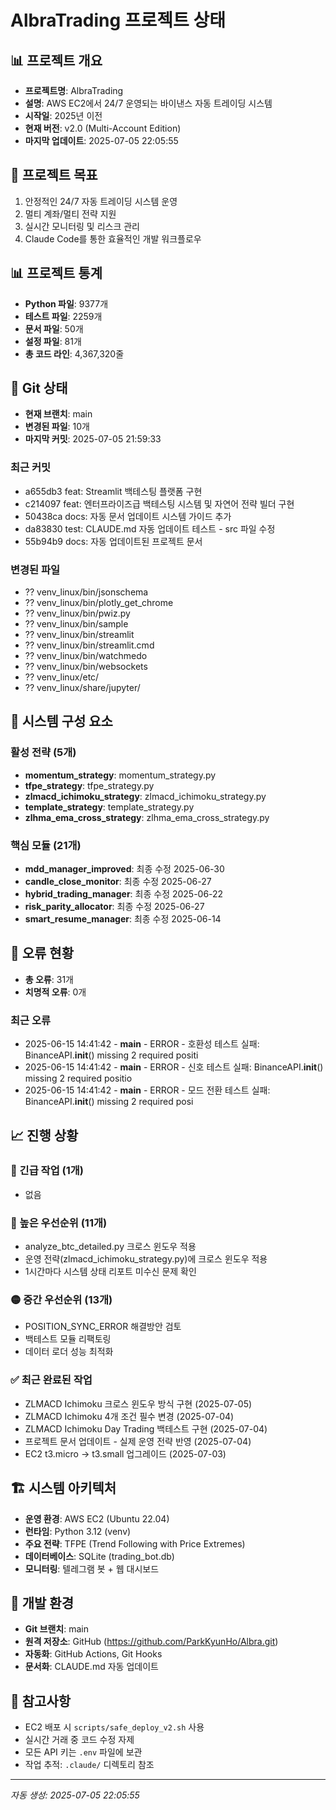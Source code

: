 # AlbraTrading 프로젝트 상태

## 📊 프로젝트 개요
- **프로젝트명**: AlbraTrading
- **설명**: AWS EC2에서 24/7 운영되는 바이낸스 자동 트레이딩 시스템
- **시작일**: 2025년 이전
- **현재 버전**: v2.0 (Multi-Account Edition)
- **마지막 업데이트**: 2025-07-05 22:05:55

## 🎯 프로젝트 목표
1. 안정적인 24/7 자동 트레이딩 시스템 운영
2. 멀티 계좌/멀티 전략 지원
3. 실시간 모니터링 및 리스크 관리
4. Claude Code를 통한 효율적인 개발 워크플로우

## 📊 프로젝트 통계
- **Python 파일**: 9377개
- **테스트 파일**: 2259개
- **문서 파일**: 50개
- **설정 파일**: 81개
- **총 코드 라인**: 4,367,320줄

## 🔀 Git 상태
- **현재 브랜치**: main
- **변경된 파일**: 10개
- **마지막 커밋**: 2025-07-05 21:59:33

### 최근 커밋
- a655db3 feat: Streamlit 백테스팅 플랫폼 구현
- c214097 feat: 엔터프라이즈급 백테스팅 시스템 및 자연어 전략 빌더 구현
- 50438ca docs: 자동 문서 업데이트 시스템 가이드 추가
- da83830 test: CLAUDE.md 자동 업데이트 테스트 - src 파일 수정
- 55b94b9 docs: 자동 업데이트된 프로젝트 문서

### 변경된 파일
- ?? venv_linux/bin/jsonschema
- ?? venv_linux/bin/plotly_get_chrome
- ?? venv_linux/bin/pwiz.py
- ?? venv_linux/bin/sample
- ?? venv_linux/bin/streamlit
- ?? venv_linux/bin/streamlit.cmd
- ?? venv_linux/bin/watchmedo
- ?? venv_linux/bin/websockets
- ?? venv_linux/etc/
- ?? venv_linux/share/jupyter/

## 🔧 시스템 구성 요소

### 활성 전략 (5개)
- **momentum_strategy**: momentum_strategy.py
- **tfpe_strategy**: tfpe_strategy.py
- **zlmacd_ichimoku_strategy**: zlmacd_ichimoku_strategy.py
- **template_strategy**: template_strategy.py
- **zlhma_ema_cross_strategy**: zlhma_ema_cross_strategy.py

### 핵심 모듈 (21개)
- **mdd_manager_improved**: 최종 수정 2025-06-30
- **candle_close_monitor**: 최종 수정 2025-06-27
- **hybrid_trading_manager**: 최종 수정 2025-06-22
- **risk_parity_allocator**: 최종 수정 2025-06-27
- **smart_resume_manager**: 최종 수정 2025-06-14

## 🚨 오류 현황
- **총 오류**: 31개
- **치명적 오류**: 0개
### 최근 오류
- 2025-06-15 14:41:42 - __main__ - ERROR - 호환성 테스트 실패: BinanceAPI.__init__() missing 2 required positi
- 2025-06-15 14:41:42 - __main__ - ERROR - 신호 테스트 실패: BinanceAPI.__init__() missing 2 required positio
- 2025-06-15 14:41:42 - __main__ - ERROR - 모드 전환 테스트 실패: BinanceAPI.__init__() missing 2 required posi

## 📈 진행 상황

### 🚨 긴급 작업 (1개)
- 없음

### 🔴 높은 우선순위 (11개)
- analyze_btc_detailed.py 크로스 윈도우 적용
- 운영 전략(zlmacd_ichimoku_strategy.py)에 크로스 윈도우 적용
- 1시간마다 시스템 상태 리포트 미수신 문제 확인

### 🟡 중간 우선순위 (13개)
- POSITION_SYNC_ERROR 해결방안 검토
- 백테스트 모듈 리팩토링
- 데이터 로더 성능 최적화

### ✅ 최근 완료된 작업
- ZLMACD Ichimoku 크로스 윈도우 방식 구현 (2025-07-05)
- ZLMACD Ichimoku 4개 조건 필수 변경 (2025-07-04)
- ZLMACD Ichimoku Day Trading 백테스트 구현 (2025-07-04)
- 프로젝트 문서 업데이트 - 실제 운영 전략 반영 (2025-07-04)
- EC2 t3.micro → t3.small 업그레이드 (2025-07-03)

## 🏗️ 시스템 아키텍처
- **운영 환경**: AWS EC2 (Ubuntu 22.04)
- **런타임**: Python 3.12 (venv)
- **주요 전략**: TFPE (Trend Following with Price Extremes)
- **데이터베이스**: SQLite (trading_bot.db)
- **모니터링**: 텔레그램 봇 + 웹 대시보드

## 🔧 개발 환경
- **Git 브랜치**: main
- **원격 저장소**: GitHub (https://github.com/ParkKyunHo/Albra.git)
- **자동화**: GitHub Actions, Git Hooks
- **문서화**: CLAUDE.md 자동 업데이트

## 📝 참고사항
- EC2 배포 시 `scripts/safe_deploy_v2.sh` 사용
- 실시간 거래 중 코드 수정 자제
- 모든 API 키는 `.env` 파일에 보관
- 작업 추적: `.claude/` 디렉토리 참조

---
*자동 생성: 2025-07-05 22:05:55*

